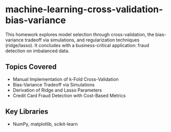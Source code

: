 # machine-learning-cross-validation-bias-variance
This homework explores model selection through cross-validation, the bias-variance tradeoff via simulations, and regularization techniques (ridge/lasso). It concludes with a business-critical application: fraud detection on imbalanced data.

## Topics Covered
- Manual Implementation of k-Fold Cross-Validation
- Bias-Variance Tradeoff via Simulations
- Derivation of Ridge and Lasso Parameters
- Credit Card Fraud Detection with Cost-Based Metrics

## Key Libraries
- NumPy, matplotlib, scikit-learn
